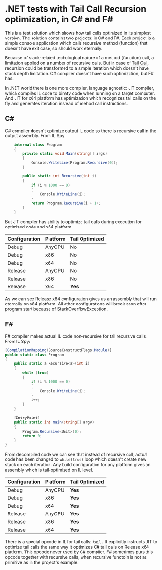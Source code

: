 # .NET tests with Tail Call Recursion optimization, in C# and F# #

This is a test solution which shows how tail calls optimized in its simplest version. The solution contains two projects: in C# and F#. Each project is a simple console application which calls recursive method (function) that doesn't have exit case, so should work eternally. 

Because of stack-related techological nature of a method (function) call, a limitation applied on a number of recursive calls. But in case of [Tail Call](https://en.wikipedia.org/wiki/Tail_call), recursion could be transformed to a simple iteration which doesn't have stack depth limitation. C# compiler doesn't have such optimization, but F# has. 

In .NET world there is one more compiler, language agnostic: JIT compiler, which compiles IL code to binaty code when running on a target computer. And JIT for x64 platform has optimization which recognizes tail calls on the fly and generates iteration instead of mehod call instructions.

## C# ##

C# compiler doesn't optimize output IL code so there is recursive call in the output assembly. From IL Spy:

```CS
	internal class Program
	{
		private static void Main(string[] args)
		{
			Console.WriteLine(Program.Recursive(0));
		}

		public static int Recursive(int i)
		{
			if (i % 1000 == 0)
			{
				Console.WriteLine(i);
			}
			return Program.Recursive(i + 1);
		}
	}
```

But JIT compiler has ability to optimize tail calls during execution for optimized code and x64 platform. 

|Configuration|Platform|Tail Optimized|
|-------------|--------|--------------|
|Debug        |AnyCPU  |No            |
|Debug        |x86     |No            |
|Debug        |x64     |No            |
|Release      |AnyCPU  |No            |
|Release      |x86     |No            |
|Release      |x64     |**Yes**       |

As we can see Release x64 configuration gives us an assembly that will run eternally on x64 platform. All other configurations will break soon after program start because of StackOverflowException. 

## F# ##

F# compiler makes actual IL code non-recursive for tail recursive calls. From IL Spy:

```CS
[CompilationMapping(SourceConstructFlags.Module)]
public static class Program
{
	public static a Recursive<a>(int i)
	{
		while (true)
		{
			if (i % 1000 == 0)
			{
				Console.WriteLine(i);
			}
			i++;
		}
	}

	[EntryPoint]
	public static int main(string[] argv)
	{
		Program.Recursive<Unit>(0);
		return 0;
	}
}
```

From decompiled code we can see that instead of recursive call, actual code has been changed to ```while(true)``` loop which doesn't create new stack on each iteration.
Any build configuration for any platform gives an assembly which is tail-optimized on IL level.

|Configuration|Platform|Tail Optimized|
|-------------|--------|--------------|
|Debug        |AnyCPU  |**Yes**       |
|Debug        |x86     |**Yes**       |
|Debug        |x64     |**Yes**       |
|Release      |AnyCPU  |**Yes**       |
|Release      |x86     |**Yes**       |
|Release      |x64     |**Yes**       |


There is a special opcode in IL for tail calls: ```tail.``` It explicitly instructs JIT to optimize tail calls the same way it optimizes C# tail calls on Release x64 platform. This opcode never used by C# compiler. F# sometimes puts this opcode together with recursive calls, when recursive functoin is not as primitive as in the project's example.
